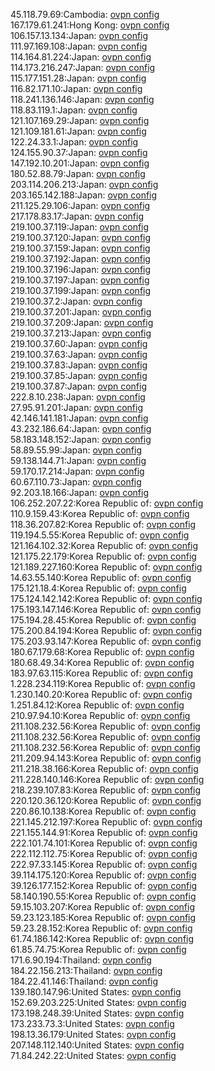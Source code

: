 45.118.79.69:Cambodia: [ovpn config](vpn/45_118_79_69.ovpn)  
167.179.61.241:Hong Kong: [ovpn config](vpn/167_179_61_241.ovpn)  
106.157.13.134:Japan: [ovpn config](vpn/106_157_13_134.ovpn)  
111.97.169.108:Japan: [ovpn config](vpn/111_97_169_108.ovpn)  
114.164.81.224:Japan: [ovpn config](vpn/114_164_81_224.ovpn)  
114.173.216.247:Japan: [ovpn config](vpn/114_173_216_247.ovpn)  
115.177.151.28:Japan: [ovpn config](vpn/115_177_151_28.ovpn)  
116.82.171.10:Japan: [ovpn config](vpn/116_82_171_10.ovpn)  
118.241.136.146:Japan: [ovpn config](vpn/118_241_136_146.ovpn)  
118.83.119.1:Japan: [ovpn config](vpn/118_83_119_1.ovpn)  
121.107.169.29:Japan: [ovpn config](vpn/121_107_169_29.ovpn)  
121.109.181.61:Japan: [ovpn config](vpn/121_109_181_61.ovpn)  
122.24.33.1:Japan: [ovpn config](vpn/122_24_33_1.ovpn)  
124.155.90.37:Japan: [ovpn config](vpn/124_155_90_37.ovpn)  
147.192.10.201:Japan: [ovpn config](vpn/147_192_10_201.ovpn)  
180.52.88.79:Japan: [ovpn config](vpn/180_52_88_79.ovpn)  
203.114.206.213:Japan: [ovpn config](vpn/203_114_206_213.ovpn)  
203.165.142.188:Japan: [ovpn config](vpn/203_165_142_188.ovpn)  
211.125.29.106:Japan: [ovpn config](vpn/211_125_29_106.ovpn)  
217.178.83.17:Japan: [ovpn config](vpn/217_178_83_17.ovpn)  
219.100.37.119:Japan: [ovpn config](vpn/219_100_37_119.ovpn)  
219.100.37.120:Japan: [ovpn config](vpn/219_100_37_120.ovpn)  
219.100.37.159:Japan: [ovpn config](vpn/219_100_37_159.ovpn)  
219.100.37.192:Japan: [ovpn config](vpn/219_100_37_192.ovpn)  
219.100.37.196:Japan: [ovpn config](vpn/219_100_37_196.ovpn)  
219.100.37.197:Japan: [ovpn config](vpn/219_100_37_197.ovpn)  
219.100.37.199:Japan: [ovpn config](vpn/219_100_37_199.ovpn)  
219.100.37.2:Japan: [ovpn config](vpn/219_100_37_2.ovpn)  
219.100.37.201:Japan: [ovpn config](vpn/219_100_37_201.ovpn)  
219.100.37.209:Japan: [ovpn config](vpn/219_100_37_209.ovpn)  
219.100.37.213:Japan: [ovpn config](vpn/219_100_37_213.ovpn)  
219.100.37.60:Japan: [ovpn config](vpn/219_100_37_60.ovpn)  
219.100.37.63:Japan: [ovpn config](vpn/219_100_37_63.ovpn)  
219.100.37.83:Japan: [ovpn config](vpn/219_100_37_83.ovpn)  
219.100.37.85:Japan: [ovpn config](vpn/219_100_37_85.ovpn)  
219.100.37.87:Japan: [ovpn config](vpn/219_100_37_87.ovpn)  
222.8.10.238:Japan: [ovpn config](vpn/222_8_10_238.ovpn)  
27.95.91.201:Japan: [ovpn config](vpn/27_95_91_201.ovpn)  
42.146.141.181:Japan: [ovpn config](vpn/42_146_141_181.ovpn)  
43.232.186.64:Japan: [ovpn config](vpn/43_232_186_64.ovpn)  
58.183.148.152:Japan: [ovpn config](vpn/58_183_148_152.ovpn)  
58.89.55.99:Japan: [ovpn config](vpn/58_89_55_99.ovpn)  
59.138.144.71:Japan: [ovpn config](vpn/59_138_144_71.ovpn)  
59.170.17.214:Japan: [ovpn config](vpn/59_170_17_214.ovpn)  
60.67.110.73:Japan: [ovpn config](vpn/60_67_110_73.ovpn)  
92.203.18.166:Japan: [ovpn config](vpn/92_203_18_166.ovpn)  
106.252.207.22:Korea Republic of: [ovpn config](vpn/106_252_207_22.ovpn)  
110.9.159.43:Korea Republic of: [ovpn config](vpn/110_9_159_43.ovpn)  
118.36.207.82:Korea Republic of: [ovpn config](vpn/118_36_207_82.ovpn)  
119.194.5.55:Korea Republic of: [ovpn config](vpn/119_194_5_55.ovpn)  
121.164.102.32:Korea Republic of: [ovpn config](vpn/121_164_102_32.ovpn)  
121.175.22.179:Korea Republic of: [ovpn config](vpn/121_175_22_179.ovpn)  
121.189.227.160:Korea Republic of: [ovpn config](vpn/121_189_227_160.ovpn)  
14.63.55.140:Korea Republic of: [ovpn config](vpn/14_63_55_140.ovpn)  
175.121.18.4:Korea Republic of: [ovpn config](vpn/175_121_18_4.ovpn)  
175.124.142.142:Korea Republic of: [ovpn config](vpn/175_124_142_142.ovpn)  
175.193.147.146:Korea Republic of: [ovpn config](vpn/175_193_147_146.ovpn)  
175.194.28.45:Korea Republic of: [ovpn config](vpn/175_194_28_45.ovpn)  
175.200.84.194:Korea Republic of: [ovpn config](vpn/175_200_84_194.ovpn)  
175.203.93.147:Korea Republic of: [ovpn config](vpn/175_203_93_147.ovpn)  
180.67.179.68:Korea Republic of: [ovpn config](vpn/180_67_179_68.ovpn)  
180.68.49.34:Korea Republic of: [ovpn config](vpn/180_68_49_34.ovpn)  
183.97.63.115:Korea Republic of: [ovpn config](vpn/183_97_63_115.ovpn)  
1.228.234.119:Korea Republic of: [ovpn config](vpn/1_228_234_119.ovpn)  
1.230.140.20:Korea Republic of: [ovpn config](vpn/1_230_140_20.ovpn)  
1.251.84.12:Korea Republic of: [ovpn config](vpn/1_251_84_12.ovpn)  
210.97.94.10:Korea Republic of: [ovpn config](vpn/210_97_94_10.ovpn)  
211.108.232.56:Korea Republic of: [ovpn config](vpn/211_108_232_56.ovpn)  
211.108.232.56:Korea Republic of: [ovpn config](vpn/211_108_232_56.ovpn)  
211.108.232.56:Korea Republic of: [ovpn config](vpn/211_108_232_56.ovpn)  
211.209.94.143:Korea Republic of: [ovpn config](vpn/211_209_94_143.ovpn)  
211.218.38.166:Korea Republic of: [ovpn config](vpn/211_218_38_166.ovpn)  
211.228.140.146:Korea Republic of: [ovpn config](vpn/211_228_140_146.ovpn)  
218.239.107.83:Korea Republic of: [ovpn config](vpn/218_239_107_83.ovpn)  
220.120.36.120:Korea Republic of: [ovpn config](vpn/220_120_36_120.ovpn)  
220.86.10.138:Korea Republic of: [ovpn config](vpn/220_86_10_138.ovpn)  
221.145.212.197:Korea Republic of: [ovpn config](vpn/221_145_212_197.ovpn)  
221.155.144.91:Korea Republic of: [ovpn config](vpn/221_155_144_91.ovpn)  
222.101.74.101:Korea Republic of: [ovpn config](vpn/222_101_74_101.ovpn)  
222.112.112.75:Korea Republic of: [ovpn config](vpn/222_112_112_75.ovpn)  
222.97.33.145:Korea Republic of: [ovpn config](vpn/222_97_33_145.ovpn)  
39.114.175.120:Korea Republic of: [ovpn config](vpn/39_114_175_120.ovpn)  
39.126.177.152:Korea Republic of: [ovpn config](vpn/39_126_177_152.ovpn)  
58.140.190.55:Korea Republic of: [ovpn config](vpn/58_140_190_55.ovpn)  
59.15.103.207:Korea Republic of: [ovpn config](vpn/59_15_103_207.ovpn)  
59.23.123.185:Korea Republic of: [ovpn config](vpn/59_23_123_185.ovpn)  
59.23.28.152:Korea Republic of: [ovpn config](vpn/59_23_28_152.ovpn)  
61.74.186.142:Korea Republic of: [ovpn config](vpn/61_74_186_142.ovpn)  
61.85.74.75:Korea Republic of: [ovpn config](vpn/61_85_74_75.ovpn)  
171.6.90.194:Thailand: [ovpn config](vpn/171_6_90_194.ovpn)  
184.22.156.213:Thailand: [ovpn config](vpn/184_22_156_213.ovpn)  
184.22.41.146:Thailand: [ovpn config](vpn/184_22_41_146.ovpn)  
139.180.147.96:United States: [ovpn config](vpn/139_180_147_96.ovpn)  
152.69.203.225:United States: [ovpn config](vpn/152_69_203_225.ovpn)  
173.198.248.39:United States: [ovpn config](vpn/173_198_248_39.ovpn)  
173.233.73.3:United States: [ovpn config](vpn/173_233_73_3.ovpn)  
198.13.36.179:United States: [ovpn config](vpn/198_13_36_179.ovpn)  
207.148.112.140:United States: [ovpn config](vpn/207_148_112_140.ovpn)  
71.84.242.22:United States: [ovpn config](vpn/71_84_242_22.ovpn)  
